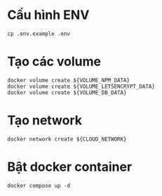 # Cấu hình ENV

```
cp .env.example .env
```

# Tạo các volume 

```
docker volume create ${VOLUME_NPM_DATA}
docker volume create ${VOLUME_LETSENCRYPT_DATA}
docker volume create ${VOLUME_DB_DATA}
```

# Tạo network

```
docker network create ${CLOUD_NETWORK}
```

# Bật docker container

```
docker compose up -d
```
